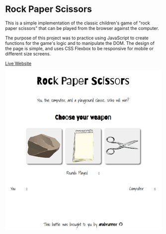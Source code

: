# Rock Paper Scissors

This is a simple implementation of the classic children's game of "rock paper scissors" that can be played from the browser against the computer.

The purpose of this project was to practice using JavaScript to create functions for the game's logic and to manipulate the DOM. The design of the page is simple, and uses CSS Flexbox to be responsive for mobile or different size screens.

[Live Website](https://anabrunner.github.io/rock-paper-scissors/)

![Screenshot of game page.](/screenshot.png)